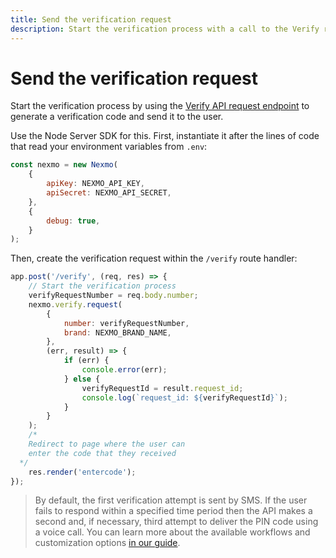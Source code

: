 ```yaml
---
title: Send the verification request
description: Start the verification process with a call to the Verify request endpoint
---
```


# Send the verification request

Start the verification process by using the [Verify API request endpoint](/api/verify#verifyRequest) to generate a verification code and send it to the user.

Use the Node Server SDK for this. First, instantiate it after the lines of code that read your environment variables from `.env`:

```javascript
const nexmo = new Nexmo(
	{
		apiKey: NEXMO_API_KEY,
		apiSecret: NEXMO_API_SECRET,
	},
	{
		debug: true,
	}
);
```

Then, create the verification request within the `/verify` route handler:

```javascript
app.post('/verify', (req, res) => {
	// Start the verification process
	verifyRequestNumber = req.body.number;
	nexmo.verify.request(
		{
			number: verifyRequestNumber,
			brand: NEXMO_BRAND_NAME,
		},
		(err, result) => {
			if (err) {
				console.error(err);
			} else {
				verifyRequestId = result.request_id;
				console.log(`request_id: ${verifyRequestId}`);
			}
		}
	);
	/* 
    Redirect to page where the user can 
    enter the code that they received
  */
	res.render('entercode');
});
```

> By default, the first verification attempt is sent by SMS. If the user fails to respond within a specified time period then the API makes a second and, if necessary, third attempt to deliver the PIN code using a voice call. You can learn more about the available workflows and customization options [in our guide](/verify/guides/workflows-and-events).